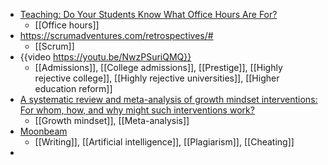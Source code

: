 - [Teaching: Do Your Students Know What Office Hours Are For?](https://www.chronicle.com/newsletter/teaching/2022-10-13?utm_source=Iterable&utm_medium=email&utm_campaign=campaign_5298525_nl_Academe-Today_date_20221014&cid=at&source=ams&sourceid=)
	- [[Office hours]]
- https://scrumadventures.com/retrospectives/#
	- [[Scrum]]
- {{video https://youtu.be/NwzPSuriQMQ}}
	- [[Admissions]], [[College admissions]], [[Prestige]], [[Highly rejective college]], [[Highly rejective universities]], [[Higher education reform]]
- [A systematic review and meta-analysis of growth mindset interventions: For whom, how, and why might such interventions work?](https://psycnet.apa.org/record/2023-10215-001)
	- [[Growth mindset]], [[Meta-analysis]]
- [Moonbeam](https://www.gomoonbeam.com/)
	- [[Writing]], [[Artificial intelligence]], [[Plagiarism]], [[Cheating]]
-
